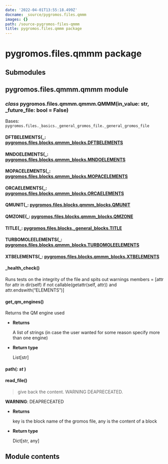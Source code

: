 ```yaml
---
date: '2022-04-01T13:55:18.499Z'
docname: _source/pygromos.files.qmmm
images: {}
path: /source-pygromos-files-qmmm
title: pygromos.files.qmmm package
---
```


# pygromos.files.qmmm package

## Submodules

## pygromos.files.qmmm.qmmm module


### _class_ pygromos.files.qmmm.qmmm.QMMM(in_value: str, _future_file: bool = False)
Bases: `pygromos.files._basics._general_gromos_file._general_gromos_file`


#### DFTBELEMENTS(_: [pygromos.files.blocks.qmmm_blocks.DFTBELEMENTS](#pygromos.files.blocks.qmmm_blocks.DFTBELEMENTS_ )

#### MNDOELEMENTS(_: [pygromos.files.blocks.qmmm_blocks.MNDOELEMENTS](#pygromos.files.blocks.qmmm_blocks.MNDOELEMENTS_ )

#### MOPACELEMENTS(_: [pygromos.files.blocks.qmmm_blocks.MOPACELEMENTS](#pygromos.files.blocks.qmmm_blocks.MOPACELEMENTS_ )

#### ORCAELEMENTS(_: [pygromos.files.blocks.qmmm_blocks.ORCAELEMENTS](#pygromos.files.blocks.qmmm_blocks.ORCAELEMENTS_ )

#### QMUNIT(_: [pygromos.files.blocks.qmmm_blocks.QMUNIT](#pygromos.files.blocks.qmmm_blocks.QMUNIT_ )

#### QMZONE(_: [pygromos.files.blocks.qmmm_blocks.QMZONE](#pygromos.files.blocks.qmmm_blocks.QMZONE_ )

#### TITLE(_: [pygromos.files.blocks._general_blocks.TITLE](#pygromos.files.blocks.pertubation_blocks.TITLE_ )

#### TURBOMOLEELEMENTS(_: [pygromos.files.blocks.qmmm_blocks.TURBOMOLEELEMENTS](#pygromos.files.blocks.qmmm_blocks.TURBOMOLEELEMENTS_ )

#### XTBELEMENTS(_: [pygromos.files.blocks.qmmm_blocks.XTBELEMENTS](#pygromos.files.blocks.qmmm_blocks.XTBELEMENTS_ )

#### _health_check()
Runs tests on the integrity of the file and spits out warnings
members = [attr for attr in dir(self) if not callable(getattr(self, attr)) and attr.endswith(“ELEMENTS”)]


#### get_qm_engines()
Returns the QM engine used


* **Returns**

    A list of strings (in case the user wanted for some reason specify more than one engine)



* **Return type**

    List[str]



#### path(_: st_ )

#### read_file()
> give back the content. WARNING DEAPRECEATED.

**WARNING**: DEAPRECEATED


* **Returns**

    key is the block name of the gromos file, any is the content of a block



* **Return type**

    Dict[str, any]


## Module contents
